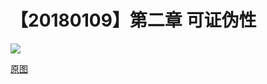 # 【20180109】第二章 可证伪性


![](./_image/《可证伪性》流程图3.png)


[原图](https://www.processon.com/view/link/5a56229ae4b0c090523882e6)
